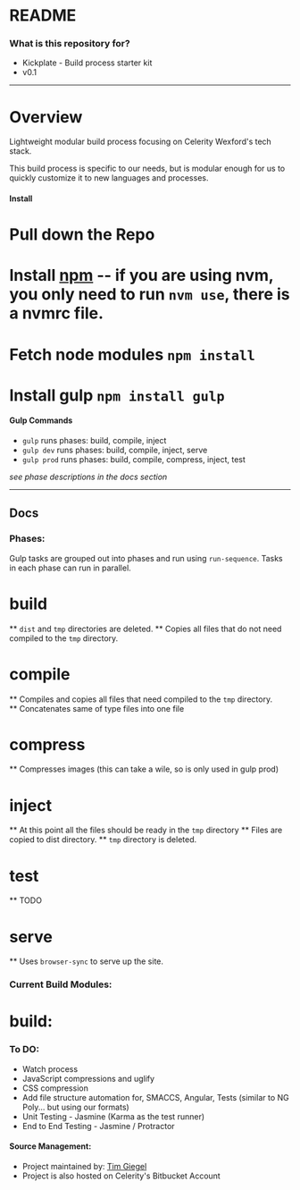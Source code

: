 # README #

### What is this repository for? ###
* Kickplate - Build process starter kit
* v0.1
----------
# Overview #
Lightweight modular build process focusing on Celerity Wexford's tech stack.

This build process is specific to our needs, but is modular enough for us to quickly customize it to new languages and processes.


#### Install ####
# Pull down the Repo
# Install [npm](https://nodejs.org/download/) -- if you are using nvm, you only need to run `nvm use`, there is a nvmrc file.
# Fetch node modules `npm install`
# Install gulp `npm install gulp`

#### Gulp Commands ####
* `gulp` runs phases: build, compile, inject
* `gulp dev` runs phases: build, compile, inject, serve
* `gulp prod` runs phases: build, compile, compress, inject, test

_see phase descriptions in the docs section_

----------

## Docs ##

### Phases: ###
Gulp tasks are grouped out into phases and run using `run-sequence`.  Tasks in each phase can run in parallel.
# build
** `dist` and `tmp` directories are deleted.
** Copies all files that do not need compiled to the `tmp` directory.  
# compile
** Compiles and copies all files that need compiled to the `tmp` directory.  
** Concatenates same of type files into one file
# compress
** Compresses images (this can take a wile, so is only used in gulp prod)  
# inject
** At this point all the files should be ready in the `tmp` directory
** Files are copied to dist directory.
** `tmp` directory is deleted.
# test
** TODO
# serve
** Uses `browser-sync` to serve up the site.

### Current Build Modules: ###
# build: 

### To DO: ###
* Watch process
* JavaScript compressions and uglify
* CSS compression
* Add file structure automation for, SMACCS, Angular, Tests (similar to NG Poly... but using our formats) 
* Unit Testing - Jasmine (Karma as the test runner)
* End to End Testing - Jasmine / Protractor

#### Source Management: ####
* Project maintained by: [Tim Giegel](tgiegel@celerity.com)
* Project is also hosted on Celerity's Bitbucket Account